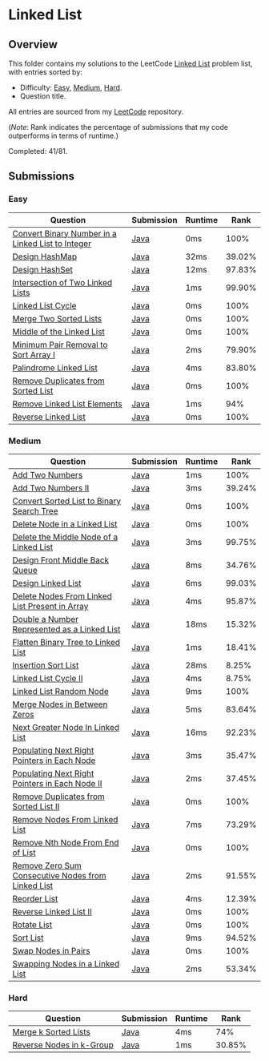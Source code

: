 # Linked List

## Overview
This folder contains my solutions to the LeetCode [Linked List](https://leetcode.com/problem-list/linked-list/) problem list,
with entries sorted by:
- Difficulty: [Easy](#easy), [Medium](#medium), [Hard](#hard).
- Question title.

All entries are sourced from my [LeetCode](https://github.com/shumarb/leetcode) repository.

(*Note*: Rank indicates the percentage of submissions that my code outperforms in terms of runtime.)

Completed: 41/81.

## Submissions
### Easy
| Question                                                                                                                                          | Submission                                                                                                       | Runtime | Rank   |
|---------------------------------------------------------------------------------------------------------------------------------------------------|------------------------------------------------------------------------------------------------------------------|---------|--------|
| [Convert Binary Number in a Linked List to Integer](https://leetcode.com/problems/convert-binary-number-in-a-linked-list-to-integer/description/) | [Java](https://github.com/shumarb/leetcode/blob/main/submissions/ConvertBinaryNumberInALinkedListToInteger.java) | 0ms     | 100%   |
| [Design HashMap](https://leetcode.com/problems/design-hashmap/description/)                                                                       | [Java](https://github.com/shumarb/leetcode/blob/main/submissions/MyHashMap.java)                                 | 32ms    | 39.02% |
| [Design HashSet](https://leetcode.com/problems/design-hashset/description/)                                                                       | [Java](https://github.com/shumarb/leetcode/blob/main/submissions/MyHashSet.java)                                 | 12ms    | 97.83% |
| [Intersection of Two Linked Lists](https://leetcode.com/problems/intersection-of-two-linked-lists/description/)                                   | [Java](https://github.com/shumarb/leetcode/blob/main/submissions/IntersectionOfTwoLinkedLists.java)              | 1ms     | 99.90% |
| [Linked List Cycle](https://leetcode.com/problems/linked-list-cycle/description/)                                                                 | [Java](https://github.com/shumarb/leetcode/blob/main/submissions/LinkedListCycle.java)                           | 0ms     | 100%   |
| [Merge Two Sorted Lists](https://leetcode.com/problems/merge-two-sorted-lists/description/)                                                       | [Java](https://github.com/shumarb/leetcode/blob/main/submissions/MergeTwoSortedLists.java)                       | 0ms     | 100%   |
| [Middle of the Linked List](https://leetcode.com/problems/middle-of-the-linked-list/description/)                                                 | [Java](https://github.com/shumarb/leetcode/blob/main/submissions/MiddleOfTheLinkedList.java)                     | 0ms     | 100%   |
| [Minimum Pair Removal to Sort Array I](https://leetcode.com/problems/minimum-pair-removal-to-sort-array-i/description/)                           | [Java](https://github.com/shumarb/leetcode/blob/main/submissions/MinimumPairRemovalToSortArrayOne.java)          | 2ms     | 79.90% |
| [Palindrome Linked List](https://leetcode.com/problems/palindrome-linked-list/description/)                                                       | [Java](https://github.com/shumarb/leetcode/blob/main/submissions/PalindromeLinkedList.java)                      | 4ms     | 83.80% |
| [Remove Duplicates from Sorted List](https://leetcode.com/problems/remove-duplicates-from-sorted-list/description/)                               | [Java](https://github.com/shumarb/leetcode/blob/main/submissions/RemoveDuplicatesFromSortedList.java)            | 0ms     | 100%   |
| [Remove Linked List Elements](https://leetcode.com/problems/remove-linked-list-elements/description/)                                             | [Java](https://github.com/shumarb/leetcode/blob/main/submissions/RemoveLinkedListElements.java)                  | 1ms     | 94%    |
| [Reverse Linked List](https://leetcode.com/problems/reverse-linked-list/description/)                                                             | [Java](https://github.com/shumarb/leetcode/blob/main/submissions/ReverseLinkedList.java)                         | 0ms     | 100%   |

### Medium
| Question                                                                                                                                            | Submission                                                                                                         | Runtime | Rank   |
|-----------------------------------------------------------------------------------------------------------------------------------------------------|--------------------------------------------------------------------------------------------------------------------|---------|--------|
| [Add Two Numbers](https://leetcode.com/problems/add-two-numbers/description/)                                                                       | [Java](https://github.com/shumarb/leetcode/blob/main/submissions/AddTwoNumbers.java)                               | 1ms     | 100%   |
| [Add Two Numbers II](https://leetcode.com/problems/add-two-numbers-ii/description/)                                                                 | [Java](https://github.com/shumarb/leetcode/blob/main/submissions/AddTwoNumbersTwo.java)                            | 3ms     | 39.24% |
| [Convert Sorted List to Binary Search Tree](https://leetcode.com/problems/convert-sorted-list-to-binary-search-tree/description/)                   | [Java](https://github.com/shumarb/leetcode/blob/main/submissions/ConvertSortedListToBinarySearchTree.java)         | 0ms     | 100%   |
| [Delete Node in a Linked List](https://leetcode.com/problems/delete-node-in-a-linked-list/description/)                                             | [Java](https://github.com/shumarb/leetcode/blob/main/submissions/DeleteNodeInALinkedList.java)                     | 0ms     | 100%   |
| [Delete the Middle Node of a Linked List](https://leetcode.com/problems/delete-the-middle-node-of-a-linked-list/description/)                       | [Java](https://github.com/shumarb/leetcode/blob/main/submissions/DeleteTheMiddleNodeOfALinkedList.java)            | 3ms     | 99.75% |
| [Design Front Middle Back Queue](https://leetcode.com/problems/design-front-middle-back-queue/description/)                                         | [Java](https://github.com/shumarb/leetcode/blob/main/submissions/FrontMiddleBackQueue.java)                        | 8ms     | 34.76% |
| [Design Linked List](https://leetcode.com/problems/design-linked-list/description/)                                                                 | [Java](https://github.com/shumarb/leetcode/blob/main/submissions/MyLinkedList.java)                                | 6ms     | 99.03% |
| [Delete Nodes From Linked List Present in Array](https://leetcode.com/problems/delete-nodes-from-linked-list-present-in-array/description/)         | [Java](https://github.com/shumarb/leetcode/blob/main/submissions/DeleteNodesFromLinkedListPresentInArray.java)     | 4ms     | 95.87% |
| [Double a Number Represented as a Linked List](https://leetcode.com/problems/double-a-number-represented-as-a-linked-list/description/)             | [Java](https://github.com/shumarb/leetcode/blob/main/submissions/DoubleANumberRepresentedAsALinkedList.java)       | 18ms    | 15.32% |
| [Flatten Binary Tree to Linked List](https://leetcode.com/problems/flatten-binary-tree-to-linked-list/description/)                                 | [Java](https://github.com/shumarb/leetcode/blob/main/submissions/FlattenBinaryTreeToLinkedList.java)               | 1ms     | 18.41% |
| [Insertion Sort List](https://leetcode.com/problems/insertion-sort-list/description/)                                                               | [Java](https://github.com/shumarb/leetcode/blob/main/submissions/InsertionSortList.java)                           | 28ms    | 8.25%  |
| [Linked List Cycle II](https://leetcode.com/problems/linked-list-cycle-ii/description/)                                                             | [Java](https://github.com/shumarb/leetcode/blob/main/submissions/LinkedListCycleTwo.java)                          | 4ms     | 8.75%  |
| [Linked List Random Node](https://leetcode.com/problems/linked-list-random-node/description/)                                                       | [Java](https://github.com/shumarb/leetcode/blob/main/submissions/LinkedListRandomNode.java)                        | 9ms     | 100%   |
| [Merge Nodes in Between Zeros](https://leetcode.com/problems/merge-nodes-in-between-zeros/description/)                                             | [Java](https://github.com/shumarb/leetcode/blob/main/submissions/MergeNodesInBetweenZeros.java)                    | 5ms     | 83.64% |
| [Next Greater Node In Linked List](https://leetcode.com/problems/next-greater-node-in-linked-list/description/)                                     | [Java](https://github.com/shumarb/leetcode/blob/main/submissions/NextGreaterNodeInLinkedList.java)                 | 16ms    | 92.23% |
| [Populating Next Right Pointers in Each Node](https://leetcode.com/problems/populating-next-right-pointers-in-each-node/description/)               | [Java](https://github.com/shumarb/leetcode/blob/main/submissions/PopulatingNextRightPointersInEachNode.java)       | 3ms     | 35.47% |
| [Populating Next Right Pointers in Each Node II](https://leetcode.com/problems/populating-next-right-pointers-in-each-node-ii/description/)         | [Java](https://github.com/shumarb/leetcode/blob/main/submissions/PopulatingNextRightPointersInEachNodeTwo.java)    | 2ms     | 37.45% |
| [Remove Duplicates from Sorted List II](https://leetcode.com/problems/remove-duplicates-from-sorted-list-ii/description/)                           | [Java](https://github.com/shumarb/leetcode/blob/main/submissions/RemoveDuplicatesFromSortedListTwo.java)           | 0ms     | 100%   |
| [Remove Nodes From Linked List](https://leetcode.com/problems/remove-nodes-from-linked-list/description/)                                           | [Java](https://github.com/shumarb/leetcode/blob/main/submissions/RemoveNodesFromLinkedList.java)                   | 7ms     | 73.29% |
| [Remove Nth Node From End of List](https://leetcode.com/problems/remove-nth-node-from-end-of-list/description/)                                     | [Java](https://github.com/shumarb/leetcode/blob/main/submissions/RemoveNthNodeFromEndOfList.java)                  | 0ms     | 100%   |
| [Remove Zero Sum Consecutive Nodes from Linked List](https://leetcode.com/problems/remove-zero-sum-consecutive-nodes-from-linked-list/description/) | [Java](https://github.com/shumarb/leetcode/blob/main/submissions/RemoveZeroSumConsecutiveNodesFromLinkedList.java) | 2ms     | 91.55% |
| [Reorder List](https://leetcode.com/problems/reorder-list/description/)                                                                             | [Java](https://github.com/shumarb/leetcode/blob/main/submissions/ReorderList.java)                                 | 4ms     | 12.39% |
| [Reverse Linked List II](https://leetcode.com/problems/reverse-linked-list-ii/description/)                                                         | [Java](https://github.com/shumarb/leetcode/blob/main/submissions/ReverseLinkedListTwo.java)                        | 0ms     | 100%   |
| [Rotate List](https://leetcode.com/problems/rotate-list/description/)                                                                               | [Java](https://github.com/shumarb/leetcode/blob/main/submissions/RotateList.java)                                  | 0ms     | 100%   |
| [Sort List](https://leetcode.com/problems/remove-duplicates-from-sorted-list/description/)                                                          | [Java](https://github.com/shumarb/leetcode/blob/main/submissions/SortList.java)                                    | 9ms     | 94.52% |
| [Swap Nodes in Pairs](https://leetcode.com/problems/swap-nodes-in-pairs/description/)                                                               | [Java](https://github.com/shumarb/leetcode/blob/main/submissions/SwapNodesInPairs.java)                            | 0ms     | 100%   |
| [Swapping Nodes in a Linked List](https://leetcode.com/problems/swapping-nodes-in-a-linked-list/description/)                                       | [Java](https://github.com/shumarb/leetcode/blob/main/submissions/SwappingNodesInALinkedList.java)                  | 2ms     | 53.34% |

### Hard
| Question                                                                                        | Submission                                                                                  | Runtime | Rank   |
|-------------------------------------------------------------------------------------------------|---------------------------------------------------------------------------------------------|---------|--------|
| [Merge k Sorted Lists](https://leetcode.com/problems/merge-k-sorted-lists/description/)         | [Java](https://github.com/shumarb/leetcode/blob/main/submissions/MergeKSortedLists.java)    | 4ms     | 74%    |
| [Reverse Nodes in k-Group](https://leetcode.com/problems/reverse-nodes-in-k-group/description/) | [Java](https://github.com/shumarb/leetcode/blob/main/submissions/ReverseNodesInKGroup.java) | 1ms     | 30.85% |
